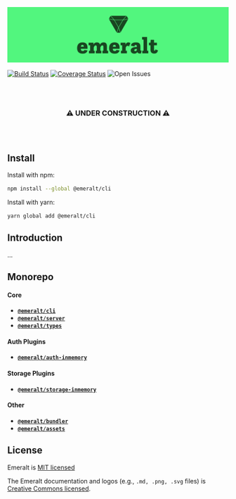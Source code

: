 ![logo](./packages/emeralt-assets/png/full-logo-3-medium.png)

[![Build Status](https://travis-ci.com/euphemist/emeralt.svg?branch=master)](https://travis-ci.com/euphemist/emeralt) 
[![Coverage Status](https://coveralls.io/repos/github/euphemist/emeralt/badge.svg?branch=master)](https://coveralls.io/github/euphemist/emeralt?branch=master)
![Open Issues](https://img.shields.io/github/issues-raw/euphemist/emeralt.svg)

<br />
<br />
<div align="center">
  <h3>⚠️ UNDER CONSTRUCTION ⚠️</h3>
</div>
<br />
<br />

## Install
Install with npm:

```bash
npm install --global @emeralt/cli
```

Install with yarn:

```bash
yarn global add @emeralt/cli
```

<!-- </div> -->

## Introduction
...

## Monorepo

#### Core
- **[`@emeralt/cli`](./packages/emeralt-cli)**
- **[`@emeralt/server`](./packages/emeralt-server)**
- **[`@emeralt/types`](./packages/emeralt-types)**

#### Auth Plugins
- **[`@emeralt/auth-inmemory`](./packages/emeralt-auth-inmemory)**

#### Storage Plugins
- **[`@emeralt/storage-inmemory`](./packages/emeralt-storage-inmemory)**
  
#### Other
- **[`@emeralt/bundler`](./packages/emeralt-bundler)**
- **[`@emeralt/assets`](./packages/emeralt-assets)**

## License

Emeralt is [MIT licensed](./LICENSE)

The Emeralt documentation and logos (e.g., `.md, .png, .svg` files) is [Creative Commons licensed](./LICENSE-assets).
